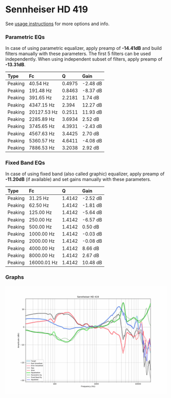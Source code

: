 # Sennheiser HD 419
See [usage instructions](https://github.com/jaakkopasanen/AutoEq#usage) for more options and info.

### Parametric EQs
In case of using parametric equalizer, apply preamp of **-14.41dB** and build filters manually
with these parameters. The first 5 filters can be used independently.
When using independent subset of filters, apply preamp of **-13.31dB**.

| Type    | Fc          |      Q | Gain     |
|:--------|:------------|:-------|:---------|
| Peaking | 40.54 Hz    | 0.4975 | -2.48 dB |
| Peaking | 191.48 Hz   | 0.8463 | -8.37 dB |
| Peaking | 391.65 Hz   | 2.2181 | 1.74 dB  |
| Peaking | 4347.15 Hz  | 2.394  | 12.27 dB |
| Peaking | 20127.53 Hz | 0.2511 | 11.93 dB |
| Peaking | 2285.89 Hz  | 3.6934 | 2.52 dB  |
| Peaking | 3745.65 Hz  | 4.3931 | -2.43 dB |
| Peaking | 4567.63 Hz  | 3.4425 | 2.70 dB  |
| Peaking | 5360.57 Hz  | 4.6411 | -4.08 dB |
| Peaking | 7886.53 Hz  | 3.2038 | 2.92 dB  |

### Fixed Band EQs
In case of using fixed band (also called graphic) equalizer, apply preamp of **-11.20dB**
(if available) and set gains manually with these parameters.

| Type    | Fc          |      Q | Gain     |
|:--------|:------------|:-------|:---------|
| Peaking | 31.25 Hz    | 1.4142 | -2.52 dB |
| Peaking | 62.50 Hz    | 1.4142 | -1.81 dB |
| Peaking | 125.00 Hz   | 1.4142 | -5.64 dB |
| Peaking | 250.00 Hz   | 1.4142 | -6.57 dB |
| Peaking | 500.00 Hz   | 1.4142 | 0.50 dB  |
| Peaking | 1000.00 Hz  | 1.4142 | -0.03 dB |
| Peaking | 2000.00 Hz  | 1.4142 | -0.08 dB |
| Peaking | 4000.00 Hz  | 1.4142 | 8.66 dB  |
| Peaking | 8000.00 Hz  | 1.4142 | 2.67 dB  |
| Peaking | 16000.01 Hz | 1.4142 | 10.48 dB |

### Graphs
![](./Sennheiser%20HD%20419.png)